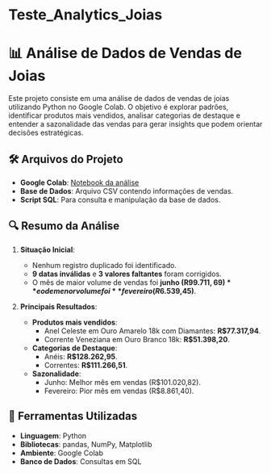 # Teste_Analytics_Joias

# 📊 Análise de Dados de Vendas de Joias  

Este projeto consiste em uma análise de dados de vendas de joias utilizando Python no Google Colab. O objetivo é explorar padrões, identificar produtos mais vendidos, analisar categorias de destaque e entender a sazonalidade das vendas para gerar insights que podem orientar decisões estratégicas.  



## 🛠️ Arquivos do Projeto  

- **Google Colab**: [Notebook da análise](https://colab.research.google.com/drive/1OlUFdL3oLhMKkQXGEFcFTjpuheGhNt57?usp=sharing)  
- **Base de Dados**: Arquivo CSV contendo informações de vendas.  
- **Script SQL**: Para consulta e manipulação da base de dados.  



## 🔍 Resumo da Análise  

1. **Situação Inicial**:
   - Nenhum registro duplicado foi identificado.
   - **9 datas inválidas** e **3 valores faltantes** foram corrigidos.  
   - O mês de maior volume de vendas foi **junho (R$99.711,69)** e o de menor volume foi **fevereiro (R$6.539,45)**.  

2. **Principais Resultados**:
   - **Produtos mais vendidos**:
     - Anel Celeste em Ouro Amarelo 18k com Diamantes: **R$77.317,94**.  
     - Corrente Veneziana em Ouro Branco 18k: **R$51.398,20**.  
   - **Categorias de Destaque**:
     - Anéis: **R$128.262,95**.  
     - Correntes: **R$111.266,51**.  
   - **Sazonalidade**:
     - Junho: Melhor mês em vendas (R$101.020,82).  
     - Fevereiro: Pior mês em vendas (R$8.861,40).  



## 🧰 Ferramentas Utilizadas  

- **Linguagem**: Python  
- **Bibliotecas**: pandas, NumPy, Matplotlib  
- **Ambiente**: Google Colab  
- **Banco de Dados**: Consultas em SQL  

